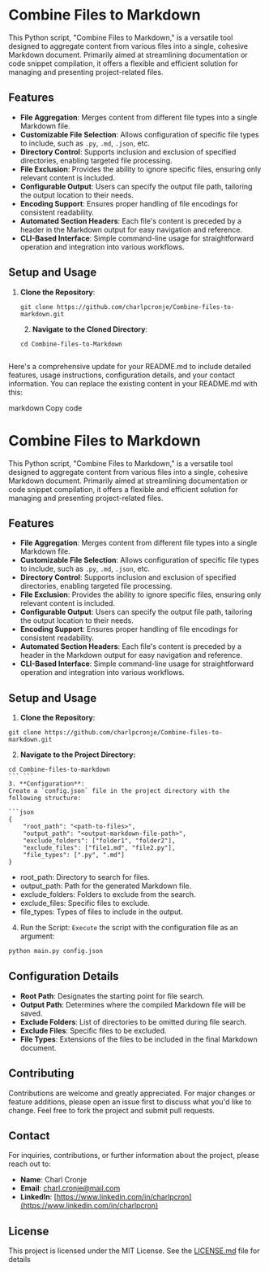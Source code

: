 # Combine Files to Markdown

This Python script, "Combine Files to Markdown," is a versatile tool designed to aggregate content from various files into a single, cohesive Markdown document. Primarily aimed at streamlining documentation or code snippet compilation, it offers a flexible and efficient solution for managing and presenting project-related files.

## Features

- **File Aggregation**: Merges content from different file types into a single Markdown file.
- **Customizable File Selection**: Allows configuration of specific file types to include, such as `.py`, `.md`, `.json`, etc.
- **Directory Control**: Supports inclusion and exclusion of specified directories, enabling targeted file processing.
- **File Exclusion**: Provides the ability to ignore specific files, ensuring only relevant content is included.
- **Configurable Output**: Users can specify the output file path, tailoring the output location to their needs.
- **Encoding Support**: Ensures proper handling of file encodings for consistent readability.
- **Automated Section Headers**: Each file's content is preceded by a header in the Markdown output for easy navigation and reference.
- **CLI-Based Interface**: Simple command-line usage for straightforward operation and integration into various workflows.

## Setup and Usage

1. **Clone the Repository**:
   ```shell
   git clone https://github.com/charlpcronje/Combine-files-to-markdown.git
   ```
   
   2. **Navigate to the Cloned Directory**:
   ```shell
   cd Combine-files-to-Markdown

   
Here's a comprehensive update for your README.md to include detailed features, usage instructions, configuration details, and your contact information. You can replace the existing content in your README.md with this:

markdown
Copy code
# Combine Files to Markdown

This Python script, "Combine Files to Markdown," is a versatile tool designed to aggregate content from various files into a single, cohesive Markdown document. Primarily aimed at streamlining documentation or code snippet compilation, it offers a flexible and efficient solution for managing and presenting project-related files.

## Features

- **File Aggregation**: Merges content from different file types into a single Markdown file.
- **Customizable File Selection**: Allows configuration of specific file types to include, such as `.py`, `.md`, `.json`, etc.
- **Directory Control**: Supports inclusion and exclusion of specified directories, enabling targeted file processing.
- **File Exclusion**: Provides the ability to ignore specific files, ensuring only relevant content is included.
- **Configurable Output**: Users can specify the output file path, tailoring the output location to their needs.
- **Encoding Support**: Ensures proper handling of file encodings for consistent readability.
- **Automated Section Headers**: Each file's content is preceded by a header in the Markdown output for easy navigation and reference.
- **CLI-Based Interface**: Simple command-line usage for straightforward operation and integration into various workflows.

## Setup and Usage

1. **Clone the Repository**:
```shell
git clone https://github.com/charlpcronje/Combine-files-to-markdown.git
```

2. **Navigate to the Project Directory:**
```shell
cd Combine-files-to-markdown
``` ```
3. **Configuration**:
Create a `config.json` file in the project directory with the following structure:

```json
{
    "root_path": "<path-to-files>",
    "output_path": "<output-markdown-file-path>",
    "exclude_folders": ["folder1", "folder2"],
    "exclude_files": ["file1.md", "file2.py"],
    "file_types": [".py", ".md"]
}
```
- root_path: Directory to search for files.
- output_path: Path for the generated Markdown file.
- exclude_folders: Folders to exclude from the search.
- exclude_files: Specific files to exclude.
- file_types: Types of files to include in the output.

4. Run the Script:
`Execute` the script with the configuration file as an argument:

```sh
python main.py config.json
```

## Configuration Details

- **Root Path**: Designates the starting point for file search.
- **Output Path**: Determines where the compiled Markdown file will be saved.
- **Exclude Folders**: List of directories to be omitted during file search.
- **Exclude Files**: Specific files to be excluded.
- **File Types**: Extensions of the files to be included in the final Markdown document.

## Contributing
Contributions are welcome and greatly appreciated. For major changes or feature additions, please open an issue first to discuss what you'd like to change. Feel free to fork the project and submit pull requests.


## Contact
For inquiries, contributions, or further information about the project, please reach out to:

- **Name**: Charl Cronje
- **Email**: [charl.cronje@mail.com](mailto:charl.cronje@mail.com)
- **LinkedIn**: [https://www.linkedin.com/in/charlpcron](https://www.linkedin.com/in/charlpcron)

## License
This project is licensed under the MIT License. See the [LICENSE.md](./LICENSE.md) file for details